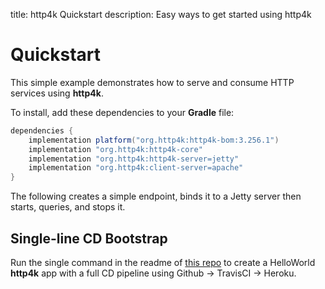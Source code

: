 title: http4k Quickstart
description: Easy ways to get started using http4k

# Quickstart

This simple example demonstrates how to serve and consume HTTP services using **http4k**. 

To install, add these dependencies to your **Gradle** file:

```groovy
dependencies {
    implementation platform("org.http4k:http4k-bom:3.256.1")
    implementation "org.http4k:http4k-core"
    implementation "org.http4k:http4k-server=jetty"
    implementation "org.http4k:client-server=apache"
}
```

The following creates a simple endpoint, binds it to a Jetty server then starts, queries, and stops it.

<script src="https://gist-it.appspot.com/https://github.com/http4k/http4k/blob/master/src/docs/quickstart/example.kt"></script>

## Single-line CD Bootstrap
Run the single command in the readme of [this repo](https://github.com/http4k/http4k-bootstrap) to create a HelloWorld **http4k** app with a full CD pipeline using Github -> TravisCI -> Heroku.
